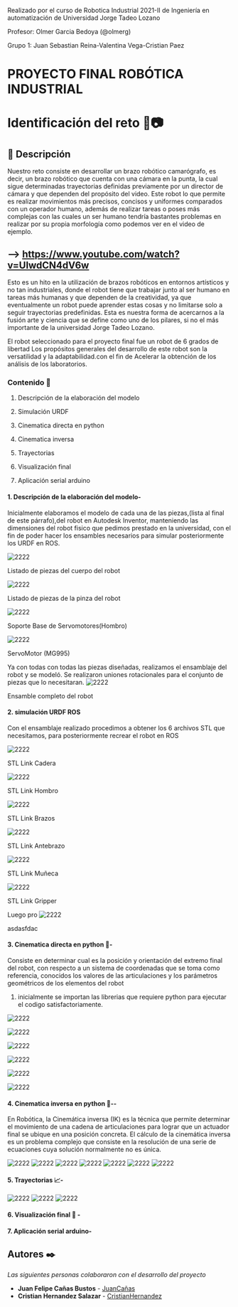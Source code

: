 Realizado por el curso de Robotica Industrial 2021-II de Ingeniería en automatización de Universidad Jorge Tadeo Lozano

Profesor: Olmer Garcia Bedoya (@olmerg)

Grupo 1: Juan Sebastian Reina-Valentina Vega-Cristian Paez

# PROYECTO FINAL ROBÓTICA INDUSTRIAL 

# Identificación del reto 🦾📷

## 📃 Descripción
Nuestro reto consiste en desarrollar un brazo robótico camarógrafo, es decir, un brazo robótico 
que cuenta con una cámara en la punta, la cual sigue determinadas trayectorias definidas previamente 
por un director de cámara y que dependen del propósito del video. Este robot lo que permite es realizar 
movimientos más precisos, concisos y uniformes comparados con un operador humano, además de realizar
tareas o poses más complejas con las cuales un ser humano tendría bastantes problemas en realizar por su 
propia morfología como podemos ver en el video de ejemplo.
## --> https://www.youtube.com/watch?v=UIwdCN4dV6w 
Esto es un hito en la utilización de brazos robóticos en entornos artísticos y no tan industriales, 
donde el robot tiene que trabajar junto al ser humano en tareas más humanas y que dependen de la creatividad, 
ya que eventualmente un robot puede aprender estas cosas y no limitarse solo a seguir trayectorias predefinidas. 
Esta es nuestra forma de acercarnos a la fusión arte y ciencia que se define como uno de los pilares, si no 
el más importante de la universidad Jorge Tadeo Lozano.


El robot seleccionado para el proyecto final fue un robot de 6 grados de libertad Los propósitos generales del 
desarrollo de este robot son la versatilidad y la adaptabilidad.con el fin de Acelerar la obtención de los 
análisis de los laboratorios.

### Contenido 📑

1. Descripción de la elaboración del modelo

1. Simulación URDF


1. Cinematica directa en python


1. Cinematica inversa


1. Trayectorias


1. Visualización final


1. Aplicación serial arduino



#### 1. Descripción de la elaboración del modelo-

Inicialmente elaboramos el modelo de cada una de las piezas,(lista al final de este párrafo),del robot en Autodesk 
Inventor, manteniendo las dimensiones del robot fisico que pedimos prestado en la universidad, con el fin de poder 
hacer los ensambles necesarios para simular posteriormente los URDF en ROS.  


![2222](https://github.com/JuanSebastianReina/ImagenesProyectoRob/blob/main/Listado%20Piezas%20del%20Cuerpo.PNG)

Listado de piezas del cuerpo del robot

![2222](https://github.com/JuanSebastianReina/ImagenesProyectoRob/blob/main/Listado%20Piezas%20de%20la%20Pinza.PNG)

Listado de piezas de la pinza del robot

![2222](https://github.com/JuanSebastianReina/ImagenesProyectoRob/blob/main/CapturaPiezaCuerpoRobot1.PNG)

Soporte Base de Servomotores(Hombro)

![2222](https://github.com/JuanSebastianReina/ImagenesProyectoRob/blob/main/CapturaPiezaCuerpoRobot2.PNG)

ServoMotor (MG995)

Ya con todas con todas las piezas diseñadas, realizamos el ensamblaje del robot  y se modeló. Se realizaron uniones rotacionales
 para el conjunto de piezas que lo necesitaran.
![2222](https://github.com/JuanSebastianReina/ImagenesProyectoRob/blob/main/CapturaEnsambeCompleto.PNG)

Ensamble completo del robot

#### 2. simulación URDF ROS 

Con el ensamblaje realizado procedimos a obtener los 6 archivos STL que necesitamos, para posteriormente recrear el robot en ROS

![2222](https://github.com/JuanSebastianReina/ImagenesProyectoRob/blob/main/Captura%20LINK%20BASE.PNG)

STL Link Cadera

![2222](https://github.com/JuanSebastianReina/ImagenesProyectoRob/blob/main/Captura%20LINK%201.PNG)

STL Link Hombro

![2222](https://github.com/JuanSebastianReina/ImagenesProyectoRob/blob/main/Captura%20LINK%202.PNG)

STL Link Brazos

![2222](https://github.com/JuanSebastianReina/ImagenesProyectoRob/blob/main/Captura%20LINK%203.PNG)

STL Link Antebrazo

![2222](https://github.com/JuanSebastianReina/ImagenesProyectoRob/blob/main/Captura%20LINK%204.PNG)

STL Link Muñeca

![2222](https://github.com/JuanSebastianReina/ImagenesProyectoRob/blob/main/Captura%20LINK%205.PNG)

STL Link Gripper

Luego pro
![2222]()

asdasfdac

#### 3. Cinematica directa en python 🐍-

Consiste en determinar cual es la posición y orientación del extremo final del robot, con respecto a un sistema de coordenadas que se toma como referencia, conocidos los valores de las articulaciones y los parámetros geométricos de los elementos del robot

1.  inicialmente se importan las librerias que requiere python para ejecutar el codigo satisfactoriamente.

![2222](https://github.com/cristianchernandezs/Parcial_2_robotica/blob/main/imagenes%20github/imagenes/cinematica%20directa/Captura%20de%20pantalla%202021-11-06%20001356.png)


![2222](https://github.com/cristianchernandezs/Parcial_2_robotica/blob/main/imagenes%20github/imagenes/cinematica%20directa/Captura%20de%20pantalla%202021-11-06%20001556.png)


![2222](https://github.com/cristianchernandezs/Parcial_2_robotica/blob/main/imagenes%20github/imagenes/cinematica%20directa/Captura%20de%20pantalla%202021-11-06%20001647.png)


![2222](https://github.com/cristianchernandezs/Parcial_2_robotica/blob/main/imagenes%20github/imagenes/cinematica%20directa/Captura%20de%20pantalla%202021-11-06%20001741.png)


![2222](https://github.com/cristianchernandezs/Parcial_2_robotica/blob/main/imagenes%20github/imagenes/cinematica%20directa/Captura%20de%20pantalla%202021-11-06%20001831.png)


![2222](https://github.com/cristianchernandezs/Parcial_2_robotica/blob/main/imagenes%20github/imagenes/cinematica%20directa/Captura%20de%20pantalla%202021-11-06%20001948.png)


#### 4. Cinematica inversa en python 🐍--

En Robótica, la Cinemática inversa (IK) es la técnica que permite determinar el movimiento de una cadena de articulaciones para lograr que un actuador final se ubique en una posición concreta. El cálculo de la cinemática inversa es un problema complejo que consiste en la resolución de una serie de ecuaciones cuya solución normalmente no es única.


![2222](https://github.com/cristianchernandezs/Parcial_2_robotica/blob/main/imagenes%20github/imagenes/cinematica%20inversa/Captura%20de%20pantalla%202021-11-06%20232157.png)
![2222](https://github.com/cristianchernandezs/Parcial_2_robotica/blob/main/imagenes%20github/imagenes/cinematica%20inversa/Captura%20de%20pantalla%202021-11-06%20232229.png)
![2222](https://github.com/cristianchernandezs/Parcial_2_robotica/blob/main/imagenes%20github/imagenes/cinematica%20inversa/Captura%20de%20pantalla%202021-11-06%20232314.png)
![2222](https://github.com/cristianchernandezs/Parcial_2_robotica/blob/main/imagenes%20github/imagenes/cinematica%20inversa/Captura%20de%20pantalla%202021-11-06%20232340.png)
![2222](https://github.com/cristianchernandezs/Parcial_2_robotica/blob/main/imagenes%20github/imagenes/cinematica%20inversa/Captura%20de%20pantalla%202021-11-06%20232454.png)
![2222](https://github.com/cristianchernandezs/Parcial_2_robotica/blob/main/imagenes%20github/imagenes/cinematica%20inversa/Captura%20de%20pantalla%202021-11-06%20232528.png)
![2222](https://github.com/cristianchernandezs/Parcial_2_robotica/blob/main/imagenes%20github/imagenes/cinematica%20inversa/Captura%20de%20pantalla%202021-11-06%20232556.png)


#### 5. Trayectorias 📈-

![2222](https://github.com/cristianchernandezs/Parcial_2_robotica/blob/main/imagenes%20github/imagenes/trayectorias/Captura%20de%20pantalla%202021-11-06%20233159.png)
![2222](https://github.com/cristianchernandezs/Parcial_2_robotica/blob/main/imagenes%20github/imagenes/trayectorias/Captura%20de%20pantalla%202021-11-06%20233332.png)
![2222](https://github.com/cristianchernandezs/Parcial_2_robotica/blob/main/imagenes%20github/imagenes/trayectorias/Captura%20de%20pantalla%202021-11-06%20233404.png)

#### 6. Visualización final  🏁 -

#### 7. Aplicación serial arduino-



## Autores ✒️


_Las siguientes personas colaboraron con el desarrollo del proyecto_

* **Juan Felipe Cañas Bustos** - [JuanCañas](https://github.com/jcscorpion)
* **Cristian Hernandez Salazar** - [CristianHernandez](https://github.com/cristianchernandezs)